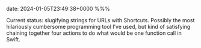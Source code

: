 date: 2024-01-05T23:49:38+0000
%%%

Current status: slugifying strings for URLs with Shortcuts. Possibly the most hilariously cumbersome programming tool I’ve used, but kind of satisfying chaining together four actions to do what would be one function call in Swift.
